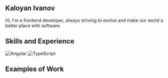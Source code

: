 ## Kaloyan Ivanov

Hi, I'm a frontend developer, always striving to evolve and make our world a better place with software. 

## Skills and Experience
![Angular](https://img.shields.io/badge/Angular-DD0031?style=for-the-badge&logo=angular&logoColor=white)
![TypeScript](https://img.shields.io/badge/TypeScript-007ACC?style=for-the-badge&logo=typescript&logoColor=white)

## Examples of Work
